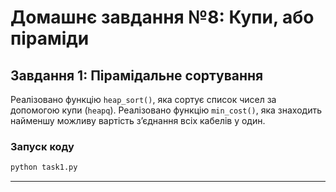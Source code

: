# Домашнє завдання №8: Купи, або піраміди 

##  Завдання 1: Пірамідальне сортування

Реалізовано функцію `heap_sort()`, яка сортує список чисел за допомогою купи (`heapq`).
Реалізовано функцію `min_cost()`, яка знаходить найменшу можливу вартість з’єднання всіх кабелів у один.

### Запуск коду

```bash
python task1.py 
```
---